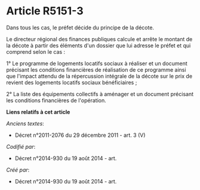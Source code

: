 # Article R5151-3

Dans tous les cas, le préfet décide du principe de la décote.

Le directeur régional des finances publiques calcule et arrête le montant de la décote à partir des éléments d'un dossier que
lui adresse le préfet et qui comprend selon le cas :

1° Le programme de logements locatifs sociaux à réaliser et un document précisant les conditions financières de réalisation
de ce programme ainsi que l'impact attendu de la répercussion intégrale de la décote sur le prix de revient des logements
locatifs sociaux bénéficiaires ;

2° La liste des équipements collectifs à aménager et un document précisant les conditions financières de l'opération.

**Liens relatifs à cet article**

_Anciens textes_:

  - Décret n°2011-2076 du 29 décembre 2011 - art. 3 (V)

_Codifié par_:

  - Décret n°2014-930 du 19 août 2014 - art.

_Créé par_:

  - Décret n°2014-930 du 19 août 2014 - art.
